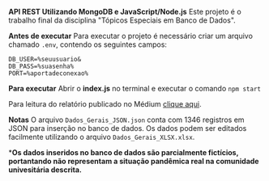 **API REST Utilizando MongoDB e JavaScript/Node.js**
Este projeto é o trabalho final da disciplina "Tópicos Especiais em Banco de Dados". 

**Antes de executar**
Para executar o projeto é necessário criar um arquivo chamado ```.env```, contendo os seguintes campos:

    DB_USER=%seuusuario&
    DB_PASS=%suasenha%
    PORT=%aportadeconexao%
    
**Para executar**
Abrir o **index.js** no terminal e executar o comando ```npm start```

Para leitura do relatório publicado no Médium [clique aqui](https://medium.com/p/65efa5404f25).

**Notas** 
O arquivo `Dados_Gerais_JSON.json` conta com 1346 registros em JSON para inserção no banco de dados. Os dados podem ser editados facilmente utilizando o arquivo `Dados_Gerais_XLSX.xlsx`.

***Os dados inseridos no banco de dados são parcialmente fictícios, portantando não representam a situação pandêmica real na comunidade univesitária descrita.** 

